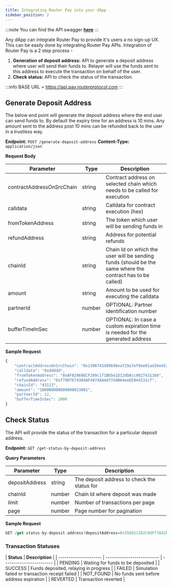 ```yaml
---
title: Integrating Router Pay into your dApp
sidebar_position: 2
---
```


:::note
You can find the API swagger **[here](../../../api/?v=ROUTER-PAY)**
:::

Any dApp can integrate Router Pay to provide it's users a no sign-up UX. This can be easily done by integrating Router Pay APIs. 
Integration of Router Pay is a 2 step process -
1. **Generation of deposit address:** API to generate a deposit address where user will send their funds to. Relayer will use the funds sent to this address to execute the transaction on behalf of the user.
2. **Check status:** API to check the status of the transaction.

:::info
BASE URL = https://api.pay.routerprotocol.com
:::

## Generate Deposit Address
The below end point will generate the deposit address where the end user can send funds to. By default the expiry time for an address is 10 mins. Any amount sent to the address post 10 mins can be refunded back to the user in a trustless way. 

**Endpoint:** `POST /generate-deposit-address`   **Content-Type:** `application/json`

**Request Body**

| **Parameter** |	**Type** |	**Description** |
| --------------------- | -------------------------- | ------------------------ |
| contractAddressOnSrcChain |	string	| Contract address on selected chain which needs to be called for execution |
| calldata	| string |	Calldata for contract execution (hex) |
| fromTokenAddress |	string |	The token which user will be sending funds in |
| refundAddress |	string |	Address for potential refunds |
| chainId |	string |	Chain Id on which the user will be sending funds (should be the same where the contract has to be called) |
| amount |	string |	Amount to be used for executing the calldata |
| partnerId |	number |	OPTIONAL: Partner identification number |
| bufferTimeInSec | number | OPTIONAL: In case a custom expiration time is needed for the generated address |


**Sample Request**
```jsx
{
    "contractAddressOnSrcChain": "0x1396f41d89b96eaf29a7ef9ee01ad36e452235ae",
    "calldata": "0xddddd",
    "fromTokenAddress": "0xAF82969ECF299c1f1Bb5e1D12dDAcc9027431160",
    "refundAddress": "0xf79D7E74304AF49748A4d77d4B64eeEE84d131cf",
    "chainId": "43113",
    "amount": "100000000000000023001",
    "partnerId": 12,
    "bufferTimeInSec": 2000
}
```

## Check Status
The API will provide the status of the transaction for a particular deposit address.

**Endpoint:** ``GET /get-status-by-deposit-address``

**Query Parameters**

| **Parameter** |	**Type** |	**Description** |
| --------------------- | -------------------------- | ------------------------ |
| depositAddress |	string	| The deposit address to check the status for |
| chainId	| number |	Chain Id where deposit was made |
| limit |	number |	Number of transactions per page |
| page |	number |	Page number for pagination |

**Sample Request**
```jsx
GET /get-status-by-deposit-address?depositAddress=0x55E0213D2C0dFf7A42b6F2Bf05B636e2605eD990&chainId=56&limit=20&page=1
```

### Transaction Statuses
| **Status** |	**Description** |
| --------------------- | -------------------------- | ------------------------ |
| PENDING |	Waiting for funds to be deposited |
| SUCCESS |	Funds deposited, relaying in progress |
| FAILED |	Simulation failed or transaction receipt failed |
| NOT_FOUND |	No funds sent before address expiration |
| REVERTED |	Transaction reverted |